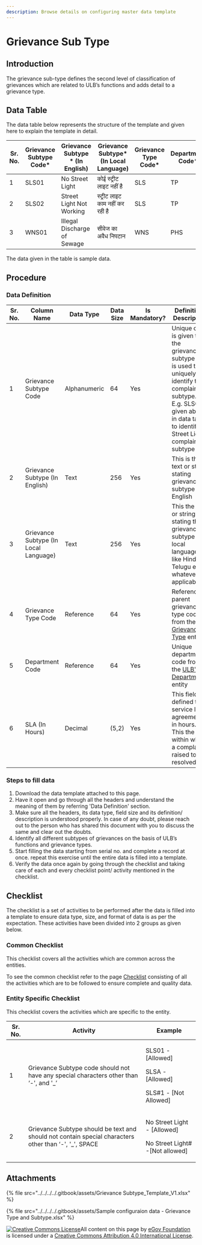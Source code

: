 ```yaml
---
description: Browse details on configuring master data template
---
```


# Grievance Sub Type

## Introduction <a href="#introduction" id="introduction"></a>

The grievance sub-type defines the second level of classification of grievances which are related to ULB’s functions and adds detail to a grievance type.

## Data Table <a href="#data-table" id="data-table"></a>

The data table below represents the structure of the template and given here to explain the template in detail.

| Sr. No. | Grievance Subtype Code\* | Grievance Subtype \* (In English) | Grievance Subtype\* (In Local Language) | Grievance Type Code\* | Department Code\* | SLA\* (In Hours) |
| ------- | ------------------------ | --------------------------------- | --------------------------------------- | --------------------- | ----------------- | ---------------- |
| 1       | SLS01                    | No Street Light                   | कोई स्ट्रीट लाइट नहीं है                | SLS                   | TP                | 48               |
| 2       | SLS02                    | Street Light Not Working          | स्ट्रीट लाइट काम नहीं कर रही है         | SLS                   | TP                | 48               |
| 3       | WNS01                    | Illegal Discharge of Sewage       | सीवेज का अवैध निपटान                    | WNS                   | PHS               | 48               |

The data given in the table is sample data.

## Procedure <a href="#procedure" id="procedure"></a>

### Data Definition <a href="#data-definition" id="data-definition"></a>

| Sr. No. | Column Name                           | Data Type    | Data Size | Is Mandatory? | Definition/ Description                                                                                                                                                                |
| ------- | ------------------------------------- | ------------ | --------- | ------------- | -------------------------------------------------------------------------------------------------------------------------------------------------------------------------------------- |
| 1       | Grievance Subtype Code                | Alphanumeric | 64        | Yes           | Unique code is given to the grievance subtype and is used to uniquely identify the complaint subtype. E.g. SLS01 given above in data table to identify Street Lights complaint subtype |
| 2       | Grievance Subtype (In English)        | Text         | 256       | Yes           | This is the text or string stating grievance subtype in English                                                                                                                        |
| 3       | Grievance Subtype (In Local Language) | Text         | 256       | Yes           | This the text or string stating the grievance subtype in local language like Hindi, Telugu etc. whatever is applicable                                                                 |
| 4       | Grievance Type Code                   | Reference    | 64        | Yes           | Reference to parent grievance type code from the[ Grievance Type](grievance-type.md) entity                                                                                            |
| 5       | Department Code                       | Reference    | 64        | Yes           | Unique department code from the [ULB's Departments](https://docs.digit.org/install-digit/configuring-master-data-templates/environment-setup/state-level-setup/ulb-departments) entity |
| 6       | SLA (In Hours)                        | Decimal      | (5,2)     | Yes           | This field defined the service level agreements in hours. This the time within which a complaint raised to be resolved                                                                 |

### Steps to fill data <a href="#steps-to-fill-data" id="steps-to-fill-data"></a>

1. Download the data template attached to this page.
2. Have it open and go through all the headers and understand the meaning of them by referring 'Data Definition' section.
3. Make sure all the headers, its data type, field size and its definition/ description is understood properly. In case of any doubt, please reach out to the person who has shared this document with you to discuss the same and clear out the doubts.
4. Identify all different subtypes of grievances on the basis of ULB’s functions and grievance types.
5. Start filling the data starting from serial no. and complete a record at once. repeat this exercise until the entire data is filled into a template.
6. Verify the data once again by going through the checklist and taking care of each and every checklist point/ activity mentioned in the checklist.

## Checklist <a href="#checklist" id="checklist"></a>

The checklist is a set of activities to be performed after the data is filled into a template to ensure data type, size, and format of data is as per the expectation. These activities have been divided into 2 groups as given below.

### Common Checklist <a href="#common-checklist" id="common-checklist"></a>

This checklist covers all the activities which are common across the entities.

To see the common checklist refer to the page [Checklist](https://docs.digit.org/install-digit/configuring-master-data-templates/module-setup/untitled-1/checklist) consisting of all the activities which are to be followed to ensure complete and quality data.

### Entity Specific Checklist <a href="#entity-specific-checklist" id="entity-specific-checklist"></a>

This checklist covers the activities which are specific to the entity.

| Sr. No. | Activity                                                                                               | Example                                                                     |
| ------- | ------------------------------------------------------------------------------------------------------ | --------------------------------------------------------------------------- |
| 1       | Grievance Subtype code should not have any special characters other than ‘-', and '\_’                 | <p>SLS01 - [Allowed]</p><p>SLSA - [Allowed]</p><p>SLS#1 - [Not Allowed]</p> |
| 2       | Grievance Subtype should be text and should not contain special characters other than ‘-', '\_', SPACE | <p>No Street Light - [Allowed]</p><p>No Street Light# -[Not allowed]</p>    |

## Attachments <a href="#attachments" id="attachments"></a>

{% file src="../../../../.gitbook/assets/Grievance Subtype_Template_V1.xlsx" %}

{% file src="../../../../.gitbook/assets/Sample configuraion data - Grievance Type and Subtype.xlsx" %}

[![Creative Commons License](https://i.creativecommons.org/l/by/4.0/80x15.png)](http://creativecommons.org/licenses/by/4.0/)All content on this page by [eGov Foundation ](https://egov.org.in/)is licensed under a [Creative Commons Attribution 4.0 International License](http://creativecommons.org/licenses/by/4.0/).

